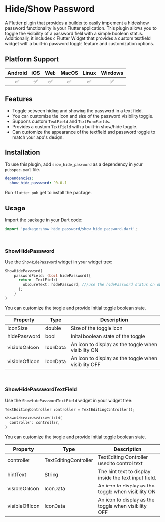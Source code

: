 # Hide/Show Password

A Flutter plugin that provides a builder to easily implement a hide/show password functionality in your Flutter application. This plugin allows you to toggle the visibility of a password field with a simple boolean status. Additionally, it includes q Flutter Widget that provides a custom textfield widget with a built-in password toggle feature and customization options.

## Platform Support

| **Android** | **iOS** | **Web** | **MacOS** | **Linux** | **Windows** |
|:-----------:|:-------:|:-------:|:---------:|:---------:|:-----------:|
|   &#9989;   | &#9989; | &#9989; |  &#9989;  |  &#9989;  |   &#9989;   |

## Features

- Toggle between hiding and showing the password in a text field.
- You can customize the icon and size of the password visibility toggle.
- Supports custom `TextField` and `TextFormFields`.
- Provides a custom `TextField` with a built-in show/hide toggle.
- Can customize the appearance of the textfield and password toggle to match your app's design.

## Installation

To use this plugin, add `show_hide_password` as a dependency in your `pubspec.yaml` file.

```yaml
dependencies:
  show_hide_password: ^0.0.1
```

Run `flutter pub` get to install the package.

## Usage

Import the package in your Dart code:

```dart
import 'package:show_hide_password/show_hide_password.dart';
```
<br/>

### ShowHidePassword
Use the `ShowHidePassword` widget in your widget tree:

```dart
ShowHidePassword(
    passwordField: (bool hidePassword){
      return  TextField(
        obscureText: hidePassword, ///use the hidePassword status on obscureText to toggle the visibility
      );
    }
)
```

You can customize the toogle and provide initial toggle boolean state. 

| Property              | Type                      | Description                                               |
|-----------------------|---------------------------|-----------------------------------------------------------|
| iconSize              | double                    | Size of the toggle icon                                   |  
| hidePassword          | bool                      | Inital boolean state of the toggle                        |
| visibleOnIcon         | IconData                  | An icon to display as the toggle when visibility ON       |
| visibleOffIcon        | IconData                  | An icon to display as the toggle when visibility OFF      |

<br/>

### ShowHidePasswordTextField
Use the `ShowHidePasswordTextField` widget in your widget tree:


```dart
TextEditingController controller = TextEditingController();
```

```dart
ShowHidePasswordTextField(
  controller: controller,
)
```

You can customize the toogle and provide initial toggle boolean state. 

| Property              | Type                      | Description                                               |
|-----------------------|---------------------------|-----------------------------------------------------------|
| controller            | TextEditingController     | TextEditing Controller used to control text               |  
| hintText              | String                    | The hint text to display inside the text input field.     |
| visibleOnIcon         | IconData                  | An icon to display as the toggle when visibility ON       |
| visibleOffIcon        | IconData                  | An icon to display as the toggle when visibility OFF      |
